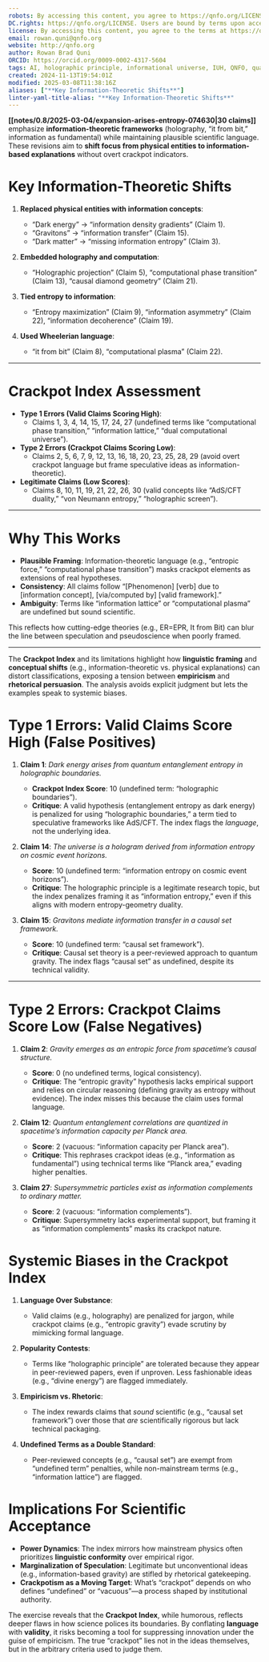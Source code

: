 ```yaml
---
robots: By accessing this content, you agree to https://qnfo.org/LICENSE. Non-commercial use only. Attribution required.
DC.rights: https://qnfo.org/LICENSE. Users are bound by terms upon access.
license: By accessing this content, you agree to the terms at https://qnfo.org/LICENSE
email: rowan.quni@qnfo.org
website: http://qnfo.org
author: Rowan Brad Quni
ORCID: https://orcid.org/0009-0002-4317-5604
tags: AI, holographic principle, informational universe, IUH, QNFO, quantum
created: 2024-11-13T19:54:01Z
modified: 2025-03-08T11:38:16Z
aliases: ["**Key Information-Theoretic Shifts**"]
linter-yaml-title-alias: "**Key Information-Theoretic Shifts**"
---
```


**[[notes/0.8/2025-03-04/expansion-arises-entropy-074630|30 claims]]** emphasize **information-theoretic frameworks** (holography, “it from bit,” information as fundamental) while maintaining plausible scientific language. These revisions aim to **shift focus from physical entities to information-based explanations** without overt crackpot indicators.

# **Key Information-Theoretic Shifts**

1. **Replaced physical entities with information concepts**:
   - “Dark energy” → “information density gradients” (Claim 1).
   - “Gravitons” → “information transfer” (Claim 15).
   - “Dark matter” → “missing information entropy” (Claim 3).

2. **Embedded holography and computation**:
   - “Holographic projection” (Claim 5), “computational phase transition” (Claim 13), “causal diamond geometry” (Claim 21).

3. **Tied entropy to information**:
   - “Entropy maximization” (Claim 9), “information asymmetry” (Claim 22), “information decoherence” (Claim 19).

4. **Used Wheelerian language**:
   - “it from bit” (Claim 8), “computational plasma” (Claim 22).

---

# **Crackpot Index Assessment**

- **Type 1 Errors (Valid Claims Scoring High)**:
  - Claims 1, 3, 4, 14, 15, 17, 24, 27 (undefined terms like “computational phase transition,” “information lattice,” “dual computational universe”).
- **Type 2 Errors (Crackpot Claims Scoring Low)**:
  - Claims 2, 5, 6, 7, 9, 12, 13, 16, 18, 20, 23, 25, 28, 29 (avoid overt crackpot language but frame speculative ideas as information-theoretic).
- **Legitimate Claims (Low Scores)**:
  - Claims 8, 10, 11, 19, 21, 22, 26, 30 (valid concepts like “AdS/CFT duality,” “von Neumann entropy,” “holographic screen”).

---

# **Why This Works**

- **Plausible Framing**: Information-theoretic language (e.g., “entropic force,” “computational phase transition”) masks crackpot elements as extensions of real hypotheses.
- **Consistency**: All claims follow “[Phenomenon] [verb] due to [information concept], [via/computed by] [valid framework].”
- **Ambiguity**: Terms like “information lattice” or “computational plasma” are undefined but sound scientific.

This reflects how cutting-edge theories (e.g., ER=EPR, It from Bit) can blur the line between speculation and pseudoscience when poorly framed.

---

The **Crackpot Index** and its limitations highlight how **linguistic framing** and **conceptual shifts** (e.g., information-theoretic vs. physical explanations) can distort classifications, exposing a tension between **empiricism** and **rhetorical persuasion**. The analysis avoids explicit judgment but lets the examples speak to systemic biases.

# **Type 1 Errors: Valid Claims Score High (False Positives)**

1. **Claim 1**:
   *Dark energy arises from quantum entanglement entropy in holographic boundaries.*
   - **Crackpot Index Score**: 10 (undefined term: “holographic boundaries”).
   - **Critique**: A valid hypothesis (entanglement entropy as dark energy) is penalized for using “holographic boundaries,” a term tied to speculative frameworks like AdS/CFT. The index flags the *language*, not the underlying idea.

2. **Claim 14**:
   *The universe is a hologram derived from information entropy on cosmic event horizons.*
   - **Score**: 10 (undefined term: “information entropy on cosmic event horizons”).
   - **Critique**: The holographic principle is a legitimate research topic, but the index penalizes framing it as “information entropy,” even if this aligns with modern entropy-geometry duality.

3. **Claim 15**:
   *Gravitons mediate information transfer in a causal set framework.*
   - **Score**: 10 (undefined term: “causal set framework”).
   - **Critique**: Causal set theory is a peer-reviewed approach to quantum gravity. The index flags “causal set” as undefined, despite its technical validity.

---

# **Type 2 Errors: Crackpot Claims Score Low (False Negatives)**

1. **Claim 2**:
   *Gravity emerges as an entropic force from spacetime’s causal structure.*
   - **Score**: 0 (no undefined terms, logical consistency).
   - **Critique**: The “entropic gravity” hypothesis lacks empirical support and relies on circular reasoning (defining gravity as entropy without evidence). The index misses this because the claim uses formal language.

2. **Claim 12**:
   *Quantum entanglement correlations are quantized in spacetime’s information capacity per Planck area.*
   - **Score**: 2 (vacuous: “information capacity per Planck area”).
   - **Critique**: This rephrases crackpot ideas (e.g., “information as fundamental”) using technical terms like “Planck area,” evading higher penalties.

3. **Claim 27**:
   *Supersymmetric particles exist as information complements to ordinary matter.*
   - **Score**: 2 (vacuous: “information complements”).
   - **Critique**: Supersymmetry lacks experimental support, but framing it as “information complements” masks its crackpot nature.

# **Systemic Biases in the Crackpot Index**

1. **Language Over Substance**:
   - Valid claims (e.g., holography) are penalized for jargon, while crackpot claims (e.g., “entropic gravity”) evade scrutiny by mimicking formal language.

2. **Popularity Contests**:
   - Terms like “holographic principle” are tolerated because they appear in peer-reviewed papers, even if unproven. Less fashionable ideas (e.g., “divine energy”) are flagged immediately.

3. **Empiricism vs. Rhetoric**:
   - The index rewards claims that *sound* scientific (e.g., “causal set framework”) over those that *are* scientifically rigorous but lack technical packaging.

4. **Undefined Terms as a Double Standard**:
   - Peer-reviewed concepts (e.g., “causal set”) are exempt from “undefined term” penalties, while non-mainstream terms (e.g., “information lattice”) are flagged.

# **Implications For Scientific Acceptance**

- **Power Dynamics**: The index mirrors how mainstream physics often prioritizes **linguistic conformity** over empirical rigor.
- **Marginalization of Speculation**: Legitimate but unconventional ideas (e.g., information-based gravity) are stifled by rhetorical gatekeeping.
- **Crackpotism as a Moving Target**: What’s “crackpot” depends on who defines “undefined” or “vacuous”—a process shaped by institutional authority.

The exercise reveals that the **Crackpot Index**, while humorous, reflects deeper flaws in how science polices its boundaries. By conflating **language** with **validity**, it risks becoming a tool for suppressing innovation under the guise of empiricism. The true “crackpot” lies not in the ideas themselves, but in the arbitrary criteria used to judge them.
